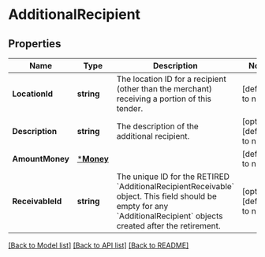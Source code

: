 # AdditionalRecipient

## Properties
Name | Type | Description | Notes
------------ | ------------- | ------------- | -------------
**LocationId** | **string** | The location ID for a recipient (other than the merchant) receiving a portion of this tender. | [default to null]
**Description** | **string** | The description of the additional recipient. | [optional] [default to null]
**AmountMoney** | [***Money**](Money.md) |  | [default to null]
**ReceivableId** | **string** | The unique ID for the RETIRED &#x60;AdditionalRecipientReceivable&#x60; object. This field should be empty for any &#x60;AdditionalRecipient&#x60; objects created after the retirement. | [optional] [default to null]

[[Back to Model list]](../README.md#documentation-for-models) [[Back to API list]](../README.md#documentation-for-api-endpoints) [[Back to README]](../README.md)


